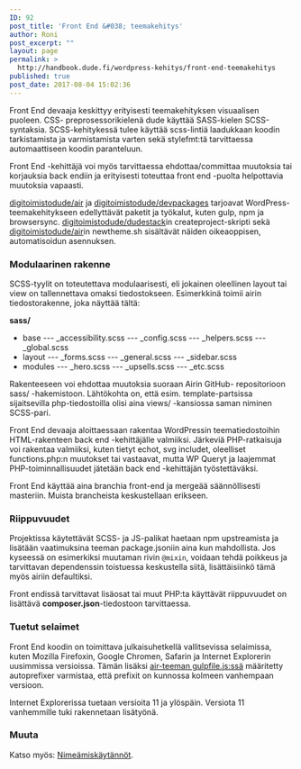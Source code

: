 ```yaml
---
ID: 92
post_title: 'Front End &#038; teemakehitys'
author: Roni
post_excerpt: ""
layout: page
permalink: >
  http://handbook.dude.fi/wordpress-kehitys/front-end-teemakehitys
published: true
post_date: 2017-08-04 15:02:36
---
```

Front End devaaja keskittyy erityisesti teemakehityksen visuaalisen puoleen. CSS- preprosessorikielenä dude käyttää SASS-kielen SCSS-syntaksia. SCSS-kehitykessä tulee käyttää scss-lintiä laadukkaan koodin tarkistamista ja varmistamista varten sekä stylefmt:tä tarvittaessa automaattiseen koodin paranteluun.

Front End -kehittäjä voi myös tarvittaessa ehdottaa/committaa muutoksia tai korjauksia back endiin ja erityisesti toteuttaa front end -puolta helpottavia muutoksia vapaasti.

<a href="https://github.com/digitoimistodude/air" class="github">digitoimistodude/air</a> ja <a href="https://github.com/digitoimistodude/devpackages" class="github">digitoimistodude/devpackages</a> tarjoavat WordPress-teemakehitykseen edellyttävät paketit ja työkalut, kuten gulp, npm ja browsersync. <a href="https://github.com/digitoimistodude/dudestack" class="github">digitoimistodude/dudestack</a>in createproject-skripti sekä <a href="https://github.com/digitoimistodude/air" class="github">digitoimistodude/air</a>in newtheme.sh sisältävät näiden oikeaoppisen, automatisoidun asennuksen.

<h3>Modulaarinen rakenne</h3>

SCSS-tyylit on toteutettava modulaarisesti, eli jokainen oleellinen layout tai view on tallennettava omaksi tiedostokseen. Esimerkkinä toimii airin tiedostorakenne, joka näyttää tältä:

<b>sass/</b>
- base
--- _accessibility.scss 
--- _config.scss
--- _helpers.scss
--- _global.scss
- layout
--- _forms.scss
--- _general.scss
--- _sidebar.scss
- modules
--- _hero.scss
--- _upsells.scss
--- _etc.scss

Rakenteeseen voi ehdottaa muutoksia suoraan Airin GitHub- repositorioon sass/ -hakemistoon. Lähtökohta on, että esim. template-partsissa sijaitsevilla php-tiedostoilla olisi aina views/ -kansiossa saman niminen SCSS-pari.

Front End devaaja aloittaessaan rakentaa WordPressin teematiedostoihin HTML-rakenteen back end -kehittäjälle valmiiksi. Järkeviä PHP-ratkaisuja voi rakentaa valmiiksi, kuten tietyt echot, svg includet, oleelliset functions.php:n muutokset tai vastaavat, mutta WP Queryt ja laajemmat PHP-toiminnallisuudet jätetään back end -kehittäjän työstettäväksi.

Front End käyttää aina branchia front-end ja mergeää säännöllisesti masteriin. Muista brancheista keskustellaan erikseen.

<h3>Riippuvuudet</h3>

Projektissa käytettävät SCSS- ja JS-palikat haetaan npm upstreamista ja lisätään vaatimuksina teeman package.jsoniin aina kun mahdollista. Jos kyseessä on esimerkiksi muutaman rivin <code>@mixin</code>, voidaan tehdä poikkeus ja tarvittavan dependenssin toistuessa keskustella siitä, lisättäisiinkö tämä myös airiin defaultiksi.

Front endissä tarvittavat lisäosat tai muut PHP:ta käyttävät riippuvuudet on lisättävä <b>composer.json</b>-tiedostoon tarvittaessa.

<h3>Tuetut selaimet</h3>

Front End koodin on toimittava julkaisuhetkellä vallitsevissa selaimissa, kuten Mozilla Firefoxin, Google Chromen, Safarin ja Internet Explorerin uusimmissa versioissa. Tämän lisäksi <a href="https://github.com/digitoimistodude/air/blob/master/gulpfile.js#L106" class="github">air-teeman gulpfile.js:ssä</a> määritetty autoprefixer varmistaa, että prefixit on kunnossa kolmeen vanhempaan versioon.

Internet Explorerissa tuetaan versioita 11 ja ylöspäin. Versiota 11 vanhemmille tuki rakennetaan lisätyönä.

<h3>Muuta</h3>

Katso myös: <a href="https://handbook.dude.fi/nimeamiskaytannot">Nimeämiskäytännöt</a>.